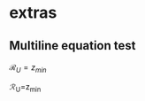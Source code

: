 # extras

## Multiline equation test

$\mathcal{R}_U = z_{min}$

<math>
  <mi>&#x211B;</mi><sub><mi>U</mi></sub><mo>=</mo><mi>z</mi><sub><mi>min</mi></sub>
</math>

